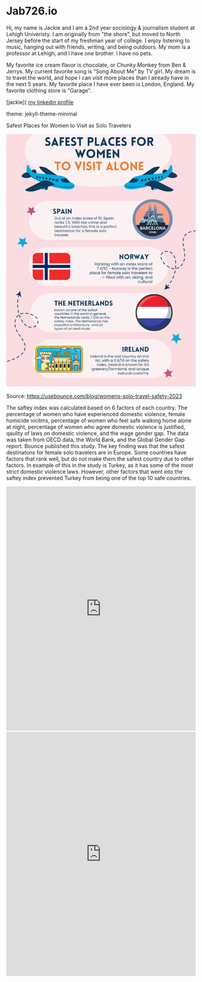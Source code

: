 # Jab726.io
Hi, my name is Jackie and I am a 2nd year sociology & journalism student at Lehigh Univeristy. I am originally from "the shore", but moved to North Jersey before the start of my freshman year of college. I enjoy listening to music, hanging out with friends, writing, and being outdoors. My mom is a professor at Lehigh, and I have one brother. I have no pets.

My favorite ice cream flavor is chocolate, or Chunky Monkey from Ben & Jerrys. My current favorite song is "Song About Me" by TV girl. My dream is to travel the world, and hope I can visit more places than I already have in the next 5 years. My favorite place I have ever been is London, England. My favorite clothing store is "Garage".

[jackie](
[my linkedin profile](https://www.linkedin.com/in/jacqueline-belkin-31b87026b?utm_source=share&utm_campaign=share_via&utm_content=profile&utm_medium=ios_app)

theme: jekyll-theme-minimal

Safest Places for Women to Visit as Solo Travelers

![Safest Places to visit](https://github.com/Jab726/Jab726.GitHub.io/blob/main/Safest%20Places%20to%20visit.png?raw=true)

Source: https://usebounce.com/blog/womens-solo-travel-safety-2023

The saftey index was calculated based on 6 factors of each country. The percentage of women who have experienced domestic violence, female homicide vicitms, percentage of women who feel safe walking home alone at night, percentage of women who agree domestic violence is justified, qaulity of laws on domestic violence, and the wage gender gap. The data was taken from OECD data, the World Bank, and the Global Gender Gap report. Bounce published this study. The key finding was that the safest destinatons for female solo travelers are in Europe. Some countries have factors that rank well, but do not make them the safest country due to other factors. In example of this in the study is Turkey, as it has some of the most strict domestic violence laws. However, other factors that went into the saftey index prevented Turkey from being one of the top 10 safe countries.

<iframe src='https://cdn.knightlab.com/libs/timeline3/latest/embed/index.html?source=1lgp2Q7rg70DkRL6OV5bm7IyOgv_ZJCdoxpgRhZKkxS8&font=Default&lang=en&initial_zoom=2&height=650' width='100%' height='650' webkitallowfullscreen mozallowfullscreen allowfullscreen frameborder='0'></iframe>
                                
<iframe src='https://cdn.knightlab.com/libs/timeline3/latest/embed/index.html?source=1lgp2Q7rg70DkRL6OV5bm7IyOgv_ZJCdoxpgRhZKkxS8&font=Default&lang=en&initial_zoom=2&height=650' width='100%' height='650' webkitallowfullscreen mozallowfullscreen allowfullscreen frameborder='0'></iframe>
